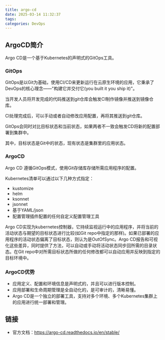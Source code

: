 ```yaml
---
title: argo-cd
date: 2025-03-14 11:32:37
tags:
categories: DevOps
---
```


## ArgoCD简介

Argo CD是一个基于Kubernetes的声明式的GitOps工具。



### GitOps

GitOps是以Git为基础，使用CI/CD来更新运行在云原生环境的应用，它秉承了DevOps的核心理念——"构建它并交付它(you built it you ship it)"。

当开发人员将开发完成的代码推送到git仓库会触发CI制作镜像并推送到镜像仓库。

CI处理完成后，可以手动或者自动修改应用配置，再将其推送到git仓库。

GitOps会同时对比目标状态和当前状态，如果两者不一致会触发CD将新的配置部署到集群中。

其中，目标状态是Git中的状态，现有状态是集群里的应用状态。



### ArgoCD

Argo CD 遵循GitOps模式，使用Git存储库存储所需应用程序的配置。

Kubernetes清单可以通过以下几种方式指定：

- kustomize
- helm
- ksonnet
- jsonnet
- 基于YAML/json
- 配置管理插件配置的任何自定义配置管理工具

Argo CD实现为kubernetes控制器，它持续监视运行中的应用程序，并将当前的活动状态与期望的目标状态进行比较(如Git repo中指定的那样)。如果已部署的应用程序的活动状态偏离了目标状态，则认为是OutOfSync。Argo CD报告和可视化这些差异，同时提供了方法，可以自动或手动将活动状态同步回所需的目录状态。在Git repo中对所需目标状态所做的任何修改都可以自动应用并反映到指定的目标环境中。



### ArgoCD优势

- 应用定义、配置和环境信息是声明式的，并且可以进行版本控制。
- 应用部署和生命周期管理是全自动化的，是可审计的，清晰易懂。
- Argo CD是一个独立的部署工具，支持对多个环境、多个Kubernetes集群上的应用进行统一部署和管理。



## 链接

- 官方文档：https://argo-cd.readthedocs.io/en/stable/
